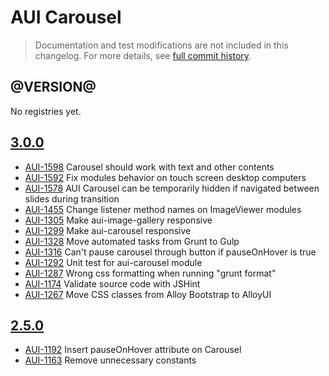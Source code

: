 # AUI Carousel

> Documentation and test modifications are not included in this changelog. For more details, see [full commit history](https://github.com/liferay/alloy-ui/commits/master/src/aui-carousel).

## @VERSION@

No registries yet.

## [3.0.0](https://github.com/liferay/alloy-ui/releases/tag/3.0.0)

* [AUI-1598](https://issues.liferay.com/browse/AUI-1598) Carousel should work with text and other contents
* [AUI-1592](https://issues.liferay.com/browse/AUI-1592) Fix modules behavior on touch screen desktop computers
* [AUI-1578](https://issues.liferay.com/browse/AUI-1578) AUI Carousel can be temporarily hidden if navigated between slides during transition
* [AUI-1455](https://issues.liferay.com/browse/AUI-1455) Change listener method names on ImageViewer modules
* [AUI-1305](https://issues.liferay.com/browse/AUI-1305) Make aui-image-gallery responsive
* [AUI-1299](https://issues.liferay.com/browse/AUI-1299) Make aui-carousel responsive
* [AUI-1328](https://issues.liferay.com/browse/AUI-1328) Move automated tasks from Grunt to Gulp
* [AUI-1316](https://issues.liferay.com/browse/AUI-1316) Can't pause carousel through button if pauseOnHover is true
* [AUI-1292](https://issues.liferay.com/browse/AUI-1292) Unit test for aui-carousel module
* [AUI-1287](https://issues.liferay.com/browse/AUI-1287) Wrong css formatting when running "grunt format"
* [AUI-1174](https://issues.liferay.com/browse/AUI-1174) Validate source code with JSHint
* [AUI-1267](https://issues.liferay.com/browse/AUI-1267) Move CSS classes from Alloy Bootstrap to AlloyUI

## [2.5.0](https://github.com/liferay/alloy-ui/releases/tag/2.5.0)

* [AUI-1192](https://issues.liferay.com/browse/AUI-1192) Insert pauseOnHover attribute on Carousel
* [AUI-1163](https://issues.liferay.com/browse/AUI-1163) Remove unnecessary constants